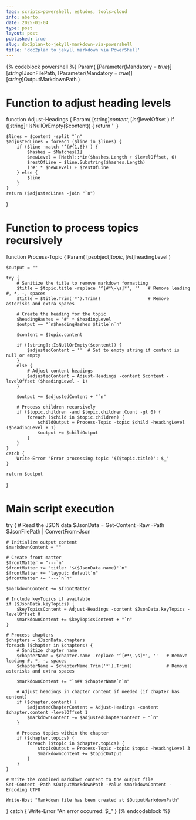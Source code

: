 ```yaml
---
tags: scripts>powershell, estudos, tools>cloud
info: aberto.
date: 2025-01-04
type: post
layout: post
published: true
slug: doc2plan-to-jekyll-markdown-via-powershell
title: 'doc2plan to jekyll markdown via PowerShell'
---
```

{% codeblock powershell %}
Param(
    [Parameter(Mandatory = $true)]
    [string]$JsonFilePath,
    [Parameter(Mandatory = $true)]
    [string]$OutputMarkdownPath
)

# Function to adjust heading levels
function Adjust-Headings {
    Param(
        [string]$content,
        [int]$levelOffset
    )
    if ([string]::IsNullOrEmpty($content)) {
        return ''
    }

    $lines = $content -split "`n"
    $adjustedLines = foreach ($line in $lines) {
        if ($line -match '^(#{1,6})') {
            $hashes = $Matches[1]
            $newLevel = [Math]::Min($hashes.Length + $levelOffset, 6)
            $restOfLine = $line.Substring($hashes.Length)
            ('#' * $newLevel) + $restOfLine
        } else {
            $line
        }
    }
    return ($adjustedLines -join "`n")
}

# Function to process topics recursively
function Process-Topic {
    Param(
        [psobject]$topic,
        [int]$headingLevel
    )

    $output = ""

    try {
        # Sanitize the title to remove markdown formatting
        $title = $topic.title -replace '^[#*\-\s]*', ''   # Remove leading #, *, -, spaces
        $title = $title.Trim('*').Trim()                  # Remove asterisks and extra spaces

        # Create the heading for the topic
        $headingHashes = '#' * $headingLevel
        $output += "`n$headingHashes $title`n`n"

        $content = $topic.content

        if ([string]::IsNullOrEmpty($content)) {
            $adjustedContent = ''  # Set to empty string if content is null or empty
        }
        else {
            # Adjust content headings
            $adjustedContent = Adjust-Headings -content $content -levelOffset ($headingLevel - 1)
        }

        $output += $adjustedContent + "`n"

        # Process children recursively
        if ($topic.children -and $topic.children.Count -gt 0) {
            foreach ($child in $topic.children) {
                $childOutput = Process-Topic -topic $child -headingLevel ($headingLevel + 1)
                $output += $childOutput
            }
        }
    }
    catch {
        Write-Error "Error processing topic '$($topic.title)': $_"
    }

    return $output
}

# Main script execution
try {
    # Read the JSON data
    $JsonData = Get-Content -Raw -Path $JsonFilePath | ConvertFrom-Json

    # Initialize output content
    $markdownContent = ""

    # Create front matter
    $frontMatter = "---`n"
    $frontMatter += "title: '$($JsonData.name)'`n"
    $frontMatter += "layout: default`n"
    $frontMatter += "---`n`n"

    $markdownContent += $frontMatter

    # Include keyTopics if available
    if ($JsonData.keyTopics) {
        $keyTopicsContent = Adjust-Headings -content $JsonData.keyTopics -levelOffset 0
        $markdownContent += $keyTopicsContent + "`n"
    }

    # Process chapters
    $chapters = $JsonData.chapters
    foreach ($chapter in $chapters) {
        # Sanitize chapter name
        $chapterName = $chapter.name -replace '^[#*\-\s]*', ''   # Remove leading #, *, -, spaces
        $chapterName = $chapterName.Trim('*').Trim()             # Remove asterisks and extra spaces

        $markdownContent += "`n## $chapterName`n`n"

        # Adjust headings in chapter content if needed (if chapter has content)
        if ($chapter.content) {
            $adjustedChapterContent = Adjust-Headings -content $chapter.content -levelOffset 1
            $markdownContent += $adjustedChapterContent + "`n"
        }

        # Process topics within the chapter
        if ($chapter.topics) {
            foreach ($topic in $chapter.topics) {
                $topicOutput = Process-Topic -topic $topic -headingLevel 3
                $markdownContent += $topicOutput
            }
        }
    }

    # Write the combined markdown content to the output file
    Set-Content -Path $OutputMarkdownPath -Value $markdownContent -Encoding UTF8

    Write-Host "Markdown file has been created at $OutputMarkdownPath"
}
catch {
    Write-Error "An error occurred: $_"
}
{% endcodeblock %}